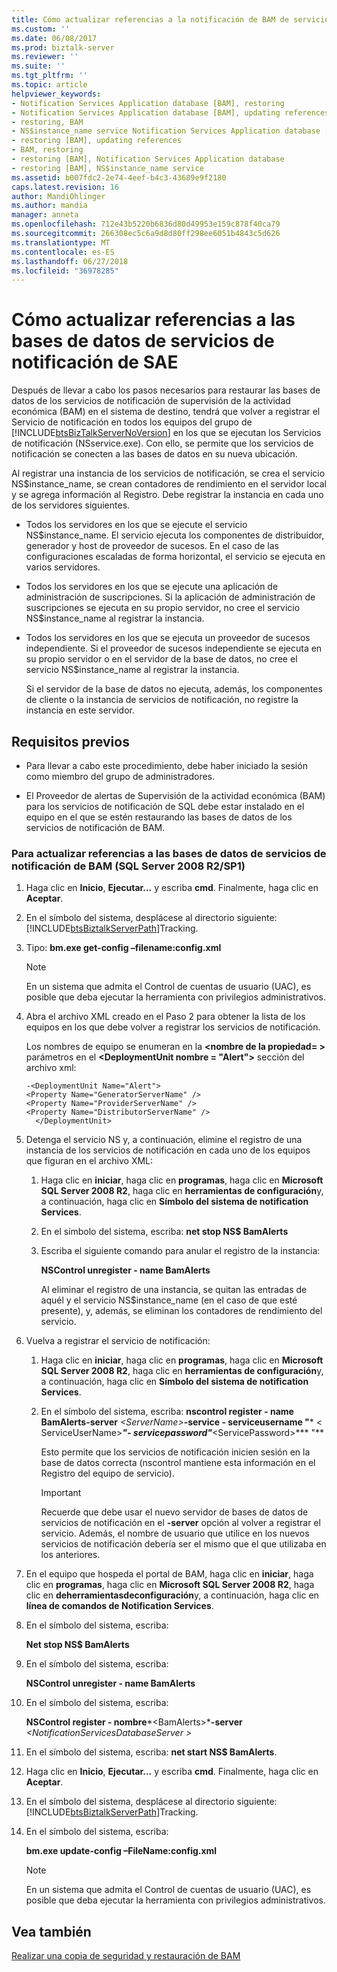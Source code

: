 ```yaml
---
title: Cómo actualizar referencias a la notificación de BAM de servicios de bases de datos | Microsoft Docs
ms.custom: ''
ms.date: 06/08/2017
ms.prod: biztalk-server
ms.reviewer: ''
ms.suite: ''
ms.tgt_pltfrm: ''
ms.topic: article
helpviewer_keywords:
- Notification Services Application database [BAM], restoring
- Notification Services Application database [BAM], updating references
- restoring, BAM
- NS$instance_name service Notification Services Application database [BAM], NS$instance_name service
- restoring [BAM], updating references
- BAM, restoring
- restoring [BAM], Notification Services Application database
- restoring [BAM], NS$instance_name service
ms.assetid: b007fdc2-2e74-4eef-b4c3-43689e9f2180
caps.latest.revision: 16
author: MandiOhlinger
ms.author: mandia
manager: anneta
ms.openlocfilehash: 712e43b5220b6836d80d49953e159c878f40ca79
ms.sourcegitcommit: 266308ec5c6a9d8d80ff298ee6051b4843c5d626
ms.translationtype: MT
ms.contentlocale: es-ES
ms.lasthandoff: 06/27/2018
ms.locfileid: "36978285"
---
```

# <a name="how-to-update-references-to-the-bam-notification-services-databases"></a>Cómo actualizar referencias a las bases de datos de servicios de notificación de SAE
Después de llevar a cabo los pasos necesarios para restaurar las bases de datos de los servicios de notificación de supervisión de la actividad económica (BAM) en el sistema de destino, tendrá que volver a registrar el Servicio de notificación en todos los equipos del grupo de [!INCLUDE[btsBizTalkServerNoVersion](../includes/btsbiztalkservernoversion-md.md)] en los que se ejecutan los Servicios de notificación (NSservice.exe). Con ello, se permite que los servicios de notificación se conecten a las bases de datos en su nueva ubicación.  
  
 Al registrar una instancia de los servicios de notificación, se crea el servicio NS$instance_name, se crean contadores de rendimiento en el servidor local y se agrega información al Registro. Debe registrar la instancia en cada uno de los servidores siguientes.  
  
- Todos los servidores en los que se ejecute el servicio NS$instance_name. El servicio ejecuta los componentes de distribuidor, generador y host de proveedor de sucesos. En el caso de las configuraciones escaladas de forma horizontal, el servicio se ejecuta en varios servidores.  
  
- Todos los servidores en los que se ejecute una aplicación de administración de suscripciones. Si la aplicación de administración de suscripciones se ejecuta en su propio servidor, no cree el servicio NS$instance_name al registrar la instancia.  
  
- Todos los servidores en los que se ejecuta un proveedor de sucesos independiente. Si el proveedor de sucesos independiente se ejecuta en su propio servidor o en el servidor de la base de datos, no cree el servicio NS$instance_name al registrar la instancia.  
  
  Si el servidor de la base de datos no ejecuta, además, los componentes de cliente o la instancia de servicios de notificación, no registre la instancia en este servidor.  
  
## <a name="prerequisites"></a>Requisitos previos  
  
-   Para llevar a cabo este procedimiento, debe haber iniciado la sesión como miembro del grupo de administradores.  
  
-   El Proveedor de alertas de Supervisión de la actividad económica (BAM) para los servicios de notificación de SQL debe estar instalado en el equipo en el que se estén restaurando las bases de datos de los servicios de notificación de BAM.  
  
### <a name="to-update-references-to-the-bam-notification-services-databases-sql-server-2008-r2sp1"></a>Para actualizar referencias a las bases de datos de servicios de notificación de BAM (SQL Server 2008 R2/SP1)  
  
1. Haga clic en **Inicio**, **Ejecutar…** y escriba **cmd**. Finalmente, haga clic en **Aceptar**.  
  
2. En el símbolo del sistema, desplácese al directorio siguiente: [!INCLUDE[btsBiztalkServerPath](../includes/btsbiztalkserverpath-md.md)]Tracking.  
  
3. Tipo: **bm.exe get-config –filename:config.xml**  
  
   > [!NOTE]
   >  En un sistema que admita el Control de cuentas de usuario (UAC), es posible que deba ejecutar la herramienta con privilegios administrativos.  
  
4. Abra el archivo XML creado en el Paso 2 para obtener la lista de los equipos en los que debe volver a registrar los servicios de notificación.  
  
    Los nombres de equipo se enumeran en la **\<nombre de la propiedad\= \>** parámetros en el **\<DeploymentUnit nombre = "Alert"\>** sección del archivo xml:  
  
   ```  
   -<DeploymentUnit Name="Alert">  
   <Property Name="GeneratorServerName" />  
   <Property Name="ProviderServerName" />  
   <Property Name="DistributorServerName" />  
     </DeploymentUnit>  
   ```  
  
5. Detenga el servicio NS y, a continuación, elimine el registro de una instancia de los servicios de notificación en cada uno de los equipos que figuran en el archivo XML:  
  
   1.  Haga clic en **iniciar**, haga clic en **programas**, haga clic en **Microsoft SQL Server 2008 R2**, haga clic en **herramientas de configuración**y, a continuación, haga clic en **Símbolo del sistema de notification Services**.  
  
   2.  En el símbolo del sistema, escriba: **net stop NS$ BamAlerts**  
  
   3.  Escriba el siguiente comando para anular el registro de la instancia:  
  
        **NSControl unregister - name BamAlerts**  
  
        Al eliminar el registro de una instancia, se quitan las entradas de aquél y el servicio NS$instance_name (en el caso de que esté presente), y, además, se eliminan los contadores de rendimiento del servicio.  
  
6. Vuelva a registrar el servicio de notificación:  
  
   1.  Haga clic en **iniciar**, haga clic en **programas**, haga clic en **Microsoft SQL Server 2008 R2**, haga clic en **herramientas de configuración**y, a continuación, haga clic en **Símbolo del sistema de notification Services**.  
  
   2.  En el símbolo del sistema, escriba: **nscontrol register - name BamAlerts-server**  *\<ServerName\>***-service - serviceusername "*** \< ServiceUserName\>***"- servicepassword"***\<ServicePassword\>*** "**  
  
        Esto permite que los servicios de notificación inicien sesión en la base de datos correcta (nscontrol mantiene esta información en el Registro del equipo de servicio).  
  
       > [!IMPORTANT]
       >  Recuerde que debe usar el nuevo servidor de bases de datos de servicios de notificación en el **-server** opción al volver a registrar el servicio. Además, el nombre de usuario que utilice en los nuevos servicios de notificación debería ser el mismo que el que utilizaba en los anteriores.  
  
7. En el equipo que hospeda el portal de BAM, haga clic en **iniciar**, haga clic en **programas**, haga clic en **Microsoft SQL Server 2008 R2**, haga clic en **deherramientasdeconfiguración**y, a continuación, haga clic en **línea de comandos de Notification Services**.  
  
8. En el símbolo del sistema, escriba:  
  
    **Net stop NS$ BamAlerts**  
  
9. En el símbolo del sistema, escriba:  
  
     **NSControl unregister - name BamAlerts**  
  
10. En el símbolo del sistema, escriba:  
  
     **NSControl register - nombre***\<BamAlerts\>***-server**  *\<NotificationServicesDatabaseServer    \>*  
  
11. En el símbolo del sistema, escriba: **net start NS$ BamAlerts**.  
  
12. Haga clic en **Inicio**, **Ejecutar…** y escriba **cmd**. Finalmente, haga clic en **Aceptar**.  
  
13. En el símbolo del sistema, desplácese al directorio siguiente: [!INCLUDE[btsBiztalkServerPath](../includes/btsbiztalkserverpath-md.md)]Tracking.  
  
14. En el símbolo del sistema, escriba:  
  
     **bm.exe update-config –FileName:config.xml**  
  
    > [!NOTE]
    >  En un sistema que admita el Control de cuentas de usuario (UAC), es posible que deba ejecutar la herramienta con privilegios administrativos.  
  
## <a name="see-also"></a>Vea también  
 [Realizar una copia de seguridad y restauración de BAM](../core/backing-up-and-restoring-bam.md)